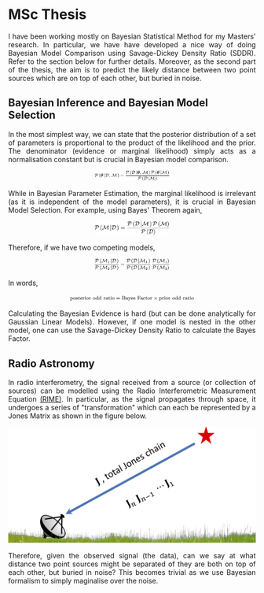 <h1>MSc Thesis</h1>

<section>
	<p align="justify">I have been working mostly on Bayesian Statistical Method for my Masters' research. In particular, we have have developed a nice way of doing Bayesian Model Comparison using Savage-Dickey Density Ratio (SDDR). Refer to the section below for further details. Moreover, as the second part of the thesis, the aim is to predict the likely distance between two point sources which are on top of each other, but buried in noise.</a></p>

## Bayesian Inference and Bayesian Model Selection

<p align="justify"> In the most simplest way, we can state that the posterior distribution of a set of parameters is proportional to the product of the likelihood and the prior. The denominator (evidence or marginal likelihood) simply acts as a normalisation constant but is crucial in Bayesian model comparison.<a></p>

<p align="center"><img src="Figures/Figure_5.png" alt="bayes_5" width="30%" height="30%"></p>

<p align="justify"> While in Bayesian Parameter Estimation, the marginal likelihood is irrelevant (as it is independent of the model parameters), it is crucial in Bayesian Model Selection. For example, using Bayes' Theorem again, <a></p>

<p align="center"><img src="Figures/Figure_2.png" alt="bayes_2" width="30%" height="30%"></p>

<p align="justify"> Therefore, if we have two competing models, <a></p>

<p align="center"><img src="Figures/Figure_3.png" alt="bayes_3" width="30%" height="30%"></p>

<p align="justify"> In words, <a></p>

<p align="center"><img src="Figures/Figure_4.png" alt="bayes_3" width="50%" height="50%"></p>

<p align="justify"> Calculating the Bayesian Evidence is hard (but can be done analytically for Gaussian Linear Models). However, if one model is nested in the other model, one can use the Savage-Dickey Density Ratio to calculate the Bayes Factor. <a></p>

## Radio Astronomy

<p align="justify">In radio interferometry, the signal received from a source (or collection of sources) can be modelled using the Radio Interferometric Measurement Equation <a href="https://arxiv.org/abs/1101.1764">(RIME)</a>. In particular, as the signal propagates through space, it undergoes a series of "transformation" which can each be represented by a Jones Matrix as shown in the figure below.<a></p>

<p align="center"><img src="Figures/Jones_cropped.png" alt="Jones_Matrix" width="100%" height="100%"></p>

<p align="justify"> Therefore, given the observed signal (the data), can we say at what distance two point sources might be separated of they are both on top of each other, but buried in noise? This becomes trivial as we use Bayesian formalism to simply maginalise over the noise.<a></p>
<!--
This is a comment

* * * *

## Link to File and Webpage

Link to another file in GitHub itself: [myFileName](Thesis/simple_ref.md)

Link to arXiv for example: [arXiv](http://arxiv.org/)

* * * *

## Font Format

_This creates italic text_

__Whereas this creates bold texts__

* * * *
-->






